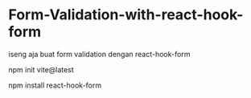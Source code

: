 # Form-Validation-with-react-hook-form
iseng aja buat form validation dengan react-hook-form

npm init vite@latest

npm install react-hook-form
